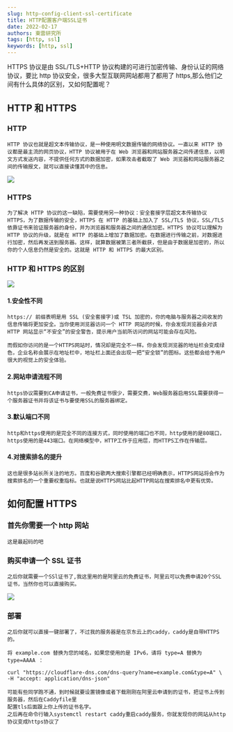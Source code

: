 ```yaml
---
slug: http-config-client-ssl-certificate
title: HTTP配置客户端SSL证书
date: 2022-02-17
authors: 東雲研究所
tags: [http, ssl]
keywords: [http, ssl]
---
```


HTTPS 协议是由 SSL/TLS+HTTP 协议构建的可进行加密传输、身份认证的网络协议，要比 http 协议安全，很多大型互联网网站都用了都用了 https,那么他们之间有什么具体的区别，又如何配置呢？

<!-- truncate -->

## HTTP 和 HTTPS

### HTTP

    HTTP 协议也就是超文本传输协议，是一种使用明文数据传输的网络协议。一直以来 HTTP 协议都是最主流的网页协议，HTTP 协议被用于在 Web 浏览器和网站服务器之间传递信息，以明文方式发送内容，不提供任何方式的数据加密，如果攻击者截取了 Web 浏览器和网站服务器之间的传输报文，就可以直接读懂其中的信息。

![](https://img.xxsoftware.top/https-demo.jpg)

### HTTPS

    为了解决 HTTP 协议的这一缺陷，需要使用另一种协议：安全套接字层超文本传输协议 HTTPS，为了数据传输的安全，HTTPS 在 HTTP 的基础上加入了 SSL/TLS 协议，SSL/TLS 依靠证书来验证服务器的身份，并为浏览器和服务器之间的通信加密。HTTPS 协议可以理解为 HTTP 协议的升级，就是在 HTTP 的基础上增加了数据加密。在数据进行传输之前，对数据进行加密，然后再发送到服务器。这样，就算数据被第三者所截获，但是由于数据是加密的，所以你的个人信息仍然是安全的。这就是 HTTP 和 HTTPS 的最大区别。

### HTTP 和 HTTPS 的区别

![](https://img.xxsoftware.top/http-safe.jpg)

#### 1.安全性不同

    https:// 前缀表明是用 SSL (安全套接字)或 TSL 加密的，你的电脑与服务器之间收发的信息传输将更加安全。当你使用浏览器访问一个 HTTP 网站的时候，你会发现浏览器会对该 HTTP 网站显示“不安全”的安全警告，提示用户当前所访问的网站可能会存在风险。

    而假如你访问的是一个HTTPS网站时，情况却是完全不一样。你会发现浏览器的地址栏会变成绿色，企业名称会展示在地址栏中，地址栏上面还会出现一把“安全锁”的图标。这些都会给予用户很大的视觉上的安全体验。

#### 2.网站申请流程不同

    https协议需要到CA申请证书，一般免费证书很少，需要交费，Web服务器启用SSL需要获得一个服务器证书并将该证书与要使用SSL的服务器绑定。

#### 3.默认端口不同

    http和https使用的是完全不同的连接方式，同时使用的端口也不同，http使用的是80端口，https使用的是443端口。在网络模型中，HTTP工作于应用层，而HTTPS工作在传输层。

#### 4.对搜索排名的提升

    这也是很多站长所关注的地方。百度和谷歌两大搜索引擎都已经明确表示，HTTPS网站将会作为搜索排名的一个重要权重指标。也就是说HTTPS网站比起HTTP网站在搜索排名中更有优势。

## 如何配置 HTTPS

### 首先你需要一个 http 网站

    这是最起码的吧

### 购买申请一个 SSL 证书

    之后你就需要一个SSl证书了,我这里用的是阿里云的免费证书，阿里云可以免费申请20个SSL证书，当然你也可以直接购买。

![](https://img.xxsoftware.top/SSL.jpg)

### 部署

    之后你就可以直接一键部署了，不过我的服务器是在京东云上的caddy，caddy是自带HTTPS的。

    将 example.com 替换为您的域名，如果您使用的是 IPv6，请将 type=A 替换为 type=AAAA ：

    curl "https://cloudflare-dns.com/dns-query?name=example.com&type=A" \
    -H "accept: application/dns-json"

    可能有些同学跑不通，到时候就要设置镜像或者下载刚刚在阿里云申请到的证书，把证书上传到服务器，然后在Caddyfile里
    配置tls后面跟上你上传的证书名字。
    之后再在命令行输入systemctl restart caddy重启caddy服务，你就发现你的网站从http协议变成https协议了
